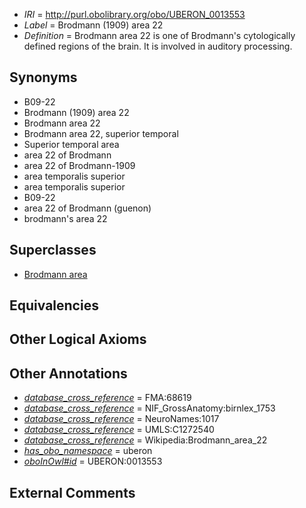  * *IRI* = http://purl.obolibrary.org/obo/UBERON_0013553
 * *Label* = Brodmann (1909) area 22
 * *Definition* = Brodmann area 22 is one of Brodmann's cytologically defined regions of the brain. It is involved in auditory processing.

## Synonyms

 * B09-22
 * Brodmann (1909) area 22
 * Brodmann area 22
 * Brodmann area 22, superior temporal
 * Superior temporal area
 * area 22 of Brodmann
 * area 22 of Brodmann-1909
 * area temporalis superior
 * area temporalis superior
 * B09-22
 * area 22 of Brodmann (guenon)
 * brodmann's area 22

## Superclasses

 * [Brodmann area](../../UBERON/29/UBERON_0013529.md)

## Equivalencies


## Other Logical Axioms


## Other Annotations

 * *[database_cross_reference](../../ef/oboInOwl#hasDbXref.md)* = FMA:68619
 * *[database_cross_reference](../../ef/oboInOwl#hasDbXref.md)* = NIF_GrossAnatomy:birnlex_1753
 * *[database_cross_reference](../../ef/oboInOwl#hasDbXref.md)* = NeuroNames:1017
 * *[database_cross_reference](../../ef/oboInOwl#hasDbXref.md)* = UMLS:C1272540
 * *[database_cross_reference](../../ef/oboInOwl#hasDbXref.md)* = Wikipedia:Brodmann_area_22
 * *[has_obo_namespace](../../ce/oboInOwl#hasOBONamespace.md)* = uberon
 * *[oboInOwl#id](../../id/oboInOwl#id.md)* = UBERON:0013553

## External Comments

